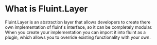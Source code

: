 # What is Fluint.Layer
Fluint.Layer is an abstraction layer that allows developers to create there own implementation of fluint's interface, so it can be completely modular. When you create your implementation you can import it into fluint as a plugin, which allows you to override existing functionality with your own. 